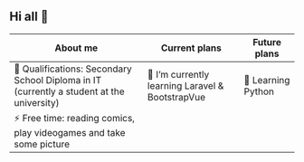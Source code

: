 ## Hi all 👋

| About me  | Current plans | Future plans |
| ------------- | ------------- | ------------- |
| 📒 Qualifications: Secondary School Diploma in IT (currently a student at the university)  |🌱 I’m currently learning Laravel & BootstrapVue| 🐍 Learning Python|
| ⚡ Free time: reading comics, play videogames and take some picture  | ||
